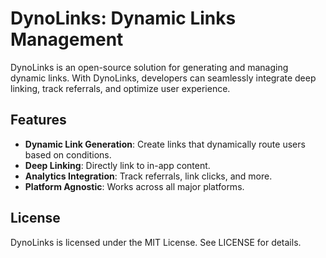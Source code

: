 # DynoLinks: Dynamic Links Management


DynoLinks is an open-source solution for generating and managing dynamic links. With DynoLinks, developers can seamlessly integrate deep linking, track referrals, and optimize user experience.

## Features

- **Dynamic Link Generation**: Create links that dynamically route users based on conditions.
- **Deep Linking**: Directly link to in-app content.
- **Analytics Integration**: Track referrals, link clicks, and more.
- **Platform Agnostic**: Works across all major platforms.

## License
DynoLinks is licensed under the MIT License. See LICENSE for details.
